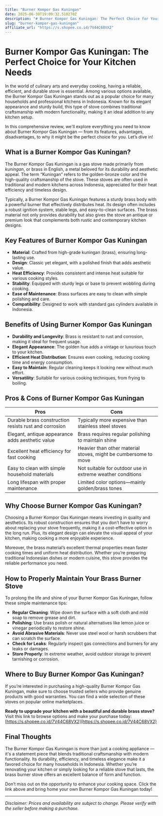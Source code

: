 ```yaml
---
title: "Burner Kompor Gas Kuningan"
date: 2025-06-30T19:09:32.510270Z
description: "# Burner Kompor Gas Kuningan: The Perfect Choice for Your Kitchen Needs..."
slug: "burner-kompor-gas-kuningan"
affiliate_url: "https://s.shopee.co.id/7V44C68VX2"
---
```

# Burner Kompor Gas Kuningan: The Perfect Choice for Your Kitchen Needs

In the world of culinary arts and everyday cooking, having a reliable, efficient, and durable stove is essential. Among various options available, the Burner Kompor Gas Kuningan stands out as a popular choice for many households and professional kitchens in Indonesia. Known for its elegant appearance and sturdy build, this type of stove combines traditional craftsmanship with modern functionality, making it an ideal addition to any kitchen setup.

In this comprehensive review, we'll explore everything you need to know about Burner Kompor Gas Kuningan — from its features, advantages, disadvantages, to why it might be the perfect choice for you. Let’s dive in!

## What is a Burner Kompor Gas Kuningan?

The Burner Kompor Gas Kuningan is a gas stove made primarily from *kuningan*, or brass in English, a metal beloved for its durability and aesthetic appeal. The term “Kuningan” refers to the golden-bronze color and the high-quality craftsmanship of the stove. These stoves are often used in traditional and modern kitchens across Indonesia, appreciated for their heat efficiency and timeless design.

Typically, a Burner Kompor Gas Kuningan features a sturdy brass body with a powerful burner that effectively distributes heat. Its design often includes a robust ignition system, stable legs, and easy-to-clean surfaces. The brass material not only provides durability but also gives the stove an antique or premium look that complements both rustic and contemporary kitchen designs.

## Key Features of Burner Kompor Gas Kuningan

- **Material**: Crafted from high-grade kuningan (brass), ensuring long-lasting use.
- **Design**: Classic yet elegant, with a polished finish that adds aesthetic value.
- **Heat Efficiency**: Provides consistent and intense heat suitable for various cooking styles.
- **Stability**: Equipped with sturdy legs or base to prevent wobbling during cooking.
- **Ease of Maintenance**: Brass surfaces are easy to clean with simple polishing and care.
- **Compatibility**: Designed to work with standard gas cylinders available in Indonesia.

## Benefits of Using Burner Kompor Gas Kuningan

- **Durability and Longevity**: Brass is resistant to rust and corrosion, making it ideal for frequent usage.
- **Elegant Appearance**: The golden hue adds a vintage or luxurious touch to your kitchen.
- **Efficient Heat Distribution**: Ensures even cooking, reducing cooking time and energy consumption.
- **Easy to Maintain**: Regular cleaning keeps it looking new without much effort.
- **Versatility**: Suitable for various cooking techniques, from frying to boiling.

## Pros & Cons of Burner Kompor Gas Kuningan

| **Pros** | **Cons** |
|------------|--------------|
| Durable brass construction resists rust and corrosion | Typically more expensive than stainless steel stoves |
| Elegant, antique appearance adds aesthetic value | Brass requires regular polishing to maintain shine |
| Excellent heat efficiency for fast cooking | Heavier than other material stoves, might be cumbersome to move |
| Easy to clean with simple household materials | Not suitable for outdoor use in extreme weather conditions |
| Long lifespan with proper maintenance | Limited color options—mainly golden/brass tones |

## Why Choose Burner Kompor Gas Kuningan?

Choosing a Burner Kompor Gas Kuningan means investing in quality and aesthetics. Its robust construction ensures that you don’t have to worry about replacing your stove frequently, making it a cost-effective option in the long run. Plus, its elegant design can elevate the visual appeal of your kitchen, making cooking a more enjoyable experience.

Moreover, the brass material’s excellent thermal properties mean faster cooking times and uniform heat distribution. Whether you’re preparing traditional Indonesian dishes or modern cuisine, this stove provides the reliable performance you need.

## How to Properly Maintain Your Brass Burner Stove

To prolong the life and shine of your Burner Kompor Gas Kuningan, follow these simple maintenance tips:

- **Regular Cleaning**: Wipe down the surface with a soft cloth and mild soap to remove grease and dirt.
- **Polishing**: Use brass polish or natural alternatives like lemon juice or vinegar periodically to restore shine.
- **Avoid Abrasive Materials**: Never use steel wool or harsh scrubbers that can scratch the surface.
- **Check for Leaks**: Regularly inspect gas connections and burners for any leaks or damages.
- **Store Properly**: In extreme weather, avoid outdoor storage to prevent tarnishing or corrosion.

## Where to Buy Burner Kompor Gas Kuningan?

If you’re interested in purchasing a high-quality Burner Kompor Gas Kuningan, make sure to choose trusted sellers who provide genuine products with good warranties. You can find a wide selection of these stoves on popular online marketplaces.

**Ready to upgrade your kitchen with a beautiful and durable brass stove?** Visit this link to browse options and make your purchase today: [https://s.shopee.co.id/7V44C68VX2](https://s.shopee.co.id/7V44C68VX2)

## Final Thoughts

The Burner Kompor Gas Kuningan is more than just a cooking appliance — it's a statement piece that blends traditional craftsmanship with modern functionality. Its durability, efficiency, and timeless elegance make it a favored choice for many households in Indonesia. Whether you’re renovating your kitchen or simply looking for a reliable stove that lasts, the brass burner stove offers an excellent balance of form and function.

Don’t miss out on the opportunity to enhance your cooking space. Click the link above and bring home your own Burner Kompor Gas Kuningan today!

---

*Disclaimer: Prices and availability are subject to change. Please verify with the seller before making a purchase.*